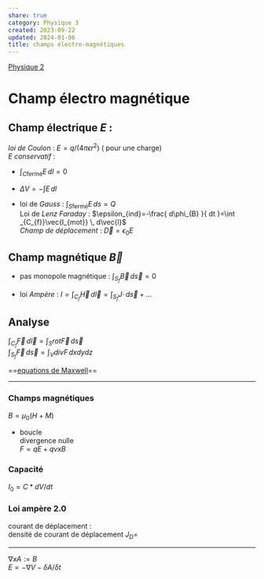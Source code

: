 ```yaml
---  
share: true  
category: Physique 3  
created: 2023-09-22  
updated: 2024-01-06  
title: champs électro-magnétiques  
---  
```

  
[Physique 2](Physique%202.md)  
# Champ électro magnétique  
## Champ électrique $E$ :  
*loi de Coulon* :  $E =q/(4\pi\epsilon r^2)$  ( pour une charge)  
$E$ *conservatif* :  
  
- $\int _{C\text{fermé}}E \, dl=0$  
  
- $\Delta V=-\int E \, dl$  
  
- loi de *Gauss* : $\int _{S\text{fermé}}E \, ds=Q$  
Loi de *Lenz Faraday* : $\epsilon_{ind}=-\frac{ d\phi_{B} }{ dt }=\int _{C_{f}}\vec{I_{mot}} \, d\vec{l}$  
*Champ de déplacement* : $\vec{D}=\epsilon_{0}E$  
## Champ magnétique $\vec{B}$  
  
- pas monopole magnétique : $\int _{S_{f}}\vec{B} \, d\vec{s}=0$  
  
- loi *Ampère* : $I=\int _{C_{f}}\vec{H} \, d\vec{l}=\int _{S_{f}}J\cdot \, d\vec{s} + \dots$  
## Analyse  
$\int _{C_{f}}\vec{F} \, d\vec{l}=\int _{S}rot\vec{F} \, d\vec{s}$  
$\int _{S_{f}}\vec{F} \, d\vec{s}=\int _{V}divF \, dxdydz$  
  
==[equations de Maxwell](equations%20de%20Maxwell.md)==  
  
---  
### Champs magnétiques  
$B=\mu_0(H+M)$  
  
- boucle  
divergence nulle  
$F = qE + qvxB$  
### Capacité  
$I_0 = C*dV/dt$  
### Loi ampère 2.0  
courant de déplacement :   
densité de courant de déplacement $J_D =$  
  
---  
$\nabla x A := B$  
$E = -\nabla V - \delta A / \delta t$  
